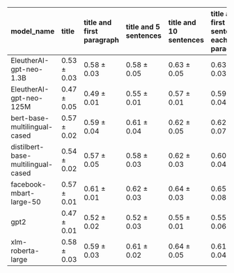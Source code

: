 | model_name                         | title           | title and first paragraph   | title and 5 sentences   | title and 10 sentences   | title and first sentence each paragraph   | raw text            |
|:-----------------------------------|:----------------|:----------------------------|:------------------------|:-------------------------|:------------------------------------------|:--------------------|
| EleutherAI-gpt-neo-1.3B            | 0.53 $\pm$ 0.03 | 0.58 $\pm$ 0.03             | 0.58 $\pm$ 0.05         | 0.63 $\pm$ 0.05          | 0.63 $\pm$ 0.03                           | 0.66 $\pm$ 0.05     |
| EleutherAI-gpt-neo-125M            | 0.47 $\pm$ 0.05 | 0.49 $\pm$ 0.01             | 0.55 $\pm$ 0.01         | 0.57 $\pm$ 0.01          | 0.59 $\pm$ 0.04                           | 0.64 $\pm$ 0.03     |
| bert-base-multilingual-cased       | 0.57 $\pm$ 0.02 | 0.59 $\pm$ 0.04             | 0.61 $\pm$ 0.04         | 0.62 $\pm$ 0.05          | 0.62 $\pm$ 0.07                           | 0.65 $\pm$ 0.06     |
| distilbert-base-multilingual-cased | 0.54 $\pm$ 0.02 | 0.57 $\pm$ 0.05             | 0.58 $\pm$ 0.03         | 0.62 $\pm$ 0.03          | 0.60 $\pm$ 0.04                           | 0.62 $\pm$ 0.05     |
| facebook-mbart-large-50            | 0.57 $\pm$ 0.01 | 0.61 $\pm$ 0.01             | 0.62 $\pm$ 0.03         | 0.64 $\pm$ 0.03          | 0.65 $\pm$ 0.08                           | **0.68 $\pm$ 0.05** |
| gpt2                               | 0.47 $\pm$ 0.01 | 0.52 $\pm$ 0.02             | 0.52 $\pm$ 0.03         | 0.55 $\pm$ 0.01          | 0.55 $\pm$ 0.06                           | 0.61 $\pm$ 0.01     |
| xlm-roberta-large                  | 0.58 $\pm$ 0.03 | 0.59 $\pm$ 0.03             | 0.61 $\pm$ 0.02         | 0.64 $\pm$ 0.05          | 0.61 $\pm$ 0.04                           | 0.61 $\pm$ 0.05     |